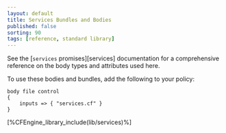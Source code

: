 ```yaml
---
layout: default
title: Services Bundles and Bodies
published: false
sorting: 90
tags: [reference, standard library]
---
```


See the [`services` promises][services] documentation for a
comprehensive reference on the body types and attributes used here.

To use these bodies and bundles, add the following to your policy:

```cf3
body file control
{
	inputs => { "services.cf" }
}
```



[%CFEngine_library_include(lib/services)%]
